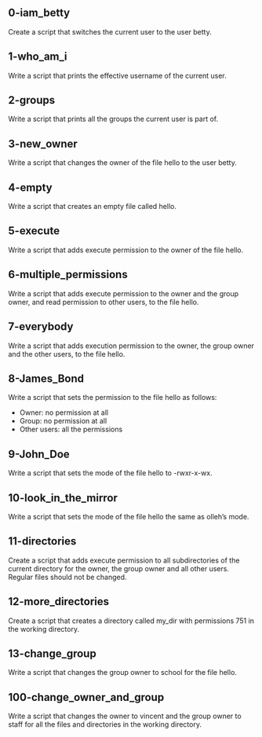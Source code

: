 ## 0-iam_betty

Create a script that switches the current user to the user betty.
## 1-who_am_i

Write a script that prints the effective username of the current user.
## 2-groups

Write a script that prints all the groups the current user is part of.
## 3-new_owner

Write a script that changes the owner of the file hello to the user betty.
## 4-empty

Write a script that creates an empty file called hello.
## 5-execute

Write a script that adds execute permission to the owner of the file hello.
## 6-multiple_permissions

Write a script that adds execute permission to the owner and the group owner, and read permission to other users, to the file hello.
## 7-everybody

Write a script that adds execution permission to the owner, the group owner and the other users, to the file hello.
## 8-James_Bond

Write a script that sets the permission to the file hello as follows:

- Owner: no permission at all
- Group: no permission at all
- Other users: all the permissions
## 9-John_Doe

Write a script that sets the mode of the file hello to -rwxr-x-wx.
## 10-look_in_the_mirror

Write a script that sets the mode of the file hello the same as olleh’s mode.
## 11-directories

Create a script that adds execute permission to all subdirectories of the current directory for the owner, the group owner and all other users. Regular files should not be changed.
## 12-more_directories

Create a script that creates a directory called my_dir with permissions 751 in the working directory.
## 13-change_group

Write a script that changes the group owner to school for the file hello.
## 100-change_owner_and_group

Write a script that changes the owner to vincent and the group owner to staff for all the files and directories in the working directory.
